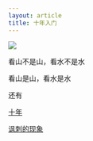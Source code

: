```yaml
---
layout: article
title: 十年入门
---
```


![](/images/ten-exp.jpeg)

看山不是山，看水不是水

看山是山，看水是水


还有 

[十年](http://www.ibloger.net/article/1555.html)

[讽刺的现象](http://www.voidcn.com/article/p-vfhowzkb-ko.html)

